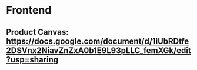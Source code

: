 # Frontend

## Product Canvas: https://docs.google.com/document/d/1iUbRDtfe2DSVnx2NiavZnZxA0b1E9L93pLLC_femXGk/edit?usp=sharing
